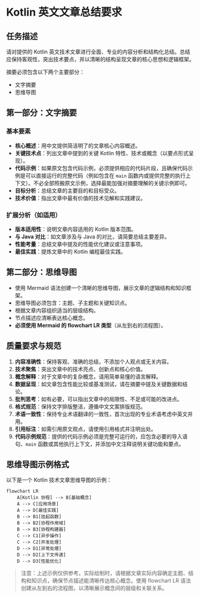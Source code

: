 # Kotlin 英文文章总结要求

## 任务描述

请对提供的 Kotlin 英文技术文章进行全面、专业的内容分析和结构化总结。总结应保持客观性，突出技术要点，并以清晰的结构呈现文章的核心思想和逻辑框架。

摘要必须包含以下两个主要部分：

- 文字摘要
- 思维导图

## 第一部分：文字摘要

### 基本要素

- **核心概述**：用中文提供简洁明了的文章核心内容概述。
- **关键技术点**：列出文章中提到的关键 Kotlin 特性、技术或概念（以要点形式呈现）。
- **代码示例**：如果原文包含代码示例，必须提供相应的代码片段，且确保代码示例是可以直接运行的完整代码（例如包含在 `main` 函数内或提供完整的执行上下文）。不必全部照搬原文示例，选择最能加强对摘要理解的关键示例即可。
- **目标分析**：总结文章的主要目的和目标受众。
- **技术价值**：指出文章中最有价值的技术见解和实践建议。

### 扩展分析（如适用）

- **版本适用性**：说明文章内容适用的 Kotlin 版本范围。
- **与 Java 对比**：如文章涉及与 Java 的对比，请简要总结主要差异。
- **性能考量**：总结文章中提及的性能优化建议或注意事项。
- **最佳实践**：提炼文章中的 Kotlin 编程最佳实践。

## 第二部分：思维导图

- 使用 Mermaid 语法创建一个清晰的思维导图，展示文章的逻辑结构和知识框架。
- 思维导图必须包含：主题、子主题和关键知识点。
- 根据文章内容组织适当的层级结构。
- 节点描述应清晰表达核心概念。
- **必须使用 Mermaid 的 flowchart LR 类型**（从左到右的流程图）。

## 质量要求与规范

1. **内容准确性**：保持客观、准确的总结，不添加个人观点或无关内容。
2. **技术聚焦**：突出文章中的技术亮点、创新点和核心价值。
3. **概念解释**：对于文章中的复杂概念，请用简单易懂的语言解释。
4. **数据呈现**：如文章包含性能比较或基准测试，请在摘要中提及关键数据和结论。
5. **批判思考**：如有必要，可以指出文章中的局限性、不足或可能的改进点。
6. **格式规范**：保持文字排版整洁，遵循中文文案排版规范。
7. **术语一致性**：保持专业术语翻译的一致性，首次出现的专业术语考虑中英文并用。
8. **引用标注**：如需引用原文观点，请使用引用格式并注明出处。
9. **代码示例规范**：提供的代码示例必须是完整可运行的，应包含必要的导入语句、`main` 函数或其他执行上下文，并添加中文注释说明关键功能和要点。

## 思维导图示例格式

以下是一个 Kotlin 技术文章思维导图的示例：

```mermaid
flowchart LR
    A[Kotlin 协程] --> B[基础概念]
    A --> C[应用场景]
    A --> D[最佳实践]
    B --> B1[挂起函数]
    B --> B2[协程作用域]
    B --> B3[协程构建器]
    C --> C1[异步操作]
    C --> C2[并发处理]
    D --> D1[异常处理]
    D --> D2[上下文传递]
    D --> D3[性能优化]
```

> 注意：上述示例仅供参考。实际绘制时，请根据文章实际内容确定主题、结构和知识点，确保节点描述能清晰传达核心概念。使用 flowchart LR 语法创建从左到右的流程图，以清晰展示概念间的层级和关联关系。
